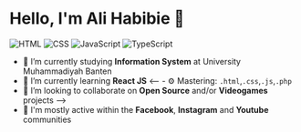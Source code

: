 # Hello, I'm Ali Habibie 👋

![HTML](https://img.shields.io/badge/HTML-intermediate-orange)
![CSS](https://img.shields.io/badge/CSS-Advanced-blue)
![JavaScript](https://img.shields.io/badge/JavaScript-Advanced-yellow)
![TypeScript](https://img.shields.io/badge/PHP-Advanced-lightblue)


- 🔭 I’m currently studying **Information System** at University Muhammadiyah Banten
- 🌱 I’m currently learning **React JS**
<-- - ⚙️ Mastering: `.html`,`.css`,`.js`,`.php`
- 👯 I’m looking to collaborate on **Open Source** and/or **Videogames** projects
-->
- 💬 I'm mostly active within the **Facebook**, **Instagram** and **Youtube** communities
